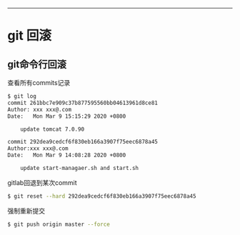 ---

# git 回滚

## git命令行回滚

 查看所有commits记录

```bash
$ git log
commit 261bbc7e909c37b877595560bb04613961d8ce81
Author: xxx xxx@.com
Date:   Mon Mar 9 15:15:29 2020 +0800

    update tomcat 7.0.90

commit 292dea9cedcf6f830eb166a3907f75eec6878a45
Author:xxx xxx@.com
Date:   Mon Mar 9 14:08:28 2020 +0800

    update start-managaer.sh and start.sh

```

gitlab回退到某次commit

```bash
$ git reset --hard 292dea9cedcf6f830eb166a3907f75eec6878a45
```
强制重新提交

```bash
$ git push origin master --force 
```
